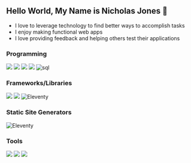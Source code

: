 ## Hello World, My Name is Nicholas Jones 👋
- I love to leverage technology to find better ways to accomplish tasks
- I enjoy making functional web apps
- I love providing feedback and helping others test their applications

### Programming
<p align="left">
  <img src="https://img.shields.io/badge/HTML5-E34F26?style=for-the-badge&logo=html5&logoColor=white" />  
  <img src="https://img.shields.io/badge/CSS3-1572B6?style=for-the-badge&logo=css3&logoColor=white" />  
  <img src="https://img.shields.io/badge/JavaScript-323330?style=for-the-badge&logo=javascript&logoColor=F7DF1E" /> 
  <img src="https://img.shields.io/badge/Node%20js-339933?style=for-the-badge&logo=nodedotjs&logoColor=white" />   
  <img alt="sql" src="https://img.shields.io/badge/SQL-005C84?style=for-the-badge&logo=mysql&logoColor=white">  
</p>

### Frameworks/Libraries
<p align="left">
  <img src="https://img.shields.io/badge/Bootstrap-563D7C?style=for-the-badge&logo=bootstrap&logoColor=white" /> 
  <img src="https://img.shields.io/badge/jQuery-0769AD?style=for-the-badge&logo=jquery&logoColor=white" />
  <img alt='Eleventy' src='https://img.shields.io/badge/Eleventy-100000?style=for-the-badge&logo=Eleventy&logoColor=white&labelColor=black&color=black'/>
</p>

### Static Site Generators
<p align="left">
  <img alt='Eleventy' src='https://img.shields.io/badge/Eleventy-100000?style=for-the-badge&logo=Eleventy&logoColor=white&labelColor=black&color=black'/>
</p>

### Tools
<p align="left">
  <img src="https://img.shields.io/badge/Netlify-00C7B7?style=for-the-badge&logo=netlify&logoColor=white" />  
  <img src="https://img.shields.io/badge/GitHub-100000?style=for-the-badge&logo=github&logoColor=white" /> 
 <img src="https://img.shields.io/badge/Figma-F24E1E?style=for-the-badge&logo=figma&logoColor=white" /> 
</p>
